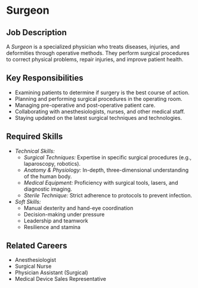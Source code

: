 # Surgeon

## Job Description
A *Surgeon* is a specialized physician who treats diseases, injuries, and deformities through operative methods. They perform surgical procedures to correct physical problems, repair injuries, and improve patient health.

## Key Responsibilities
- Examining patients to determine if surgery is the best course of action.
- Planning and performing surgical procedures in the operating room.
- Managing pre-operative and post-operative patient care.
- Collaborating with anesthesiologists, nurses, and other medical staff.
- Staying updated on the latest surgical techniques and technologies.

## Required Skills
- *Technical Skills:*
    - *Surgical Techniques:* Expertise in specific surgical procedures (e.g., laparoscopy, robotics).
    - *Anatomy & Physiology:* In-depth, three-dimensional understanding of the human body.
    - *Medical Equipment:* Proficiency with surgical tools, lasers, and diagnostic imaging.
    - *Sterile Technique:* Strict adherence to protocols to prevent infection.
- *Soft Skills:*
    - Manual dexterity and hand-eye coordination
    - Decision-making under pressure
    - Leadership and teamwork
    - Resilience and stamina

## Related Careers
- Anesthesiologist
- Surgical Nurse
- Physician Assistant (Surgical)
- Medical Device Sales Representative